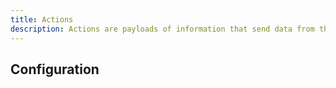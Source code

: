 ```yaml
---
title: Actions
description: Actions are payloads of information that send data from the application to the store.
---
```


## Configuration

